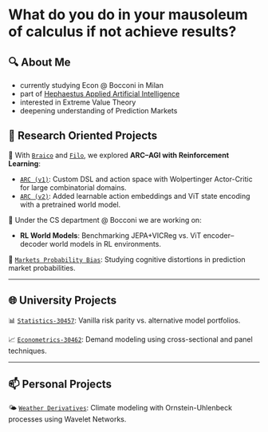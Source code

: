 # What do you do in your mausoleum of calculus if not achieve results?

## 🔍 About Me
- currently studying Econ @ Bocconi in Milan
- part of [Hephaestus Applied Artificial Intelligence](https://github.com/Hephaestus-AI-Association)
- interested in Extreme Value Theory
- deepening understanding of Prediction Markets

## 📂 Research Oriented Projects

🧩 With [`Braico`](https://github.com/francescobraicovich) and [`Filo`](https://github.com/filobayesian), we explored **ARC–AGI with Reinforcement Learning**:
- [`ARC (v1)`](https://github.com/francescobraicovich/ARC): Custom DSL and action space with Wolpertinger Actor-Critic for large combinatorial domains.
- [`ARC (v2)`](https://github.com/francescobraicovich/ARC2): Added learnable action embeddings and ViT state encoding with a pretrained world model.

🧠 Under the CS department @ Bocconi we are working on:
- **RL World Models**: Benchmarking JEPA+VICReg vs. ViT encoder–decoder world models in RL environments.

🎲 [`Markets Probability Bias`](https://github.com/filobayesian/cognitive-poly): Studying cognitive distortions in prediction market probabilities.

---

## 🌐 University Projects

📊 [`Statistics-30457`](https://github.com/garavels/Statistics-30457): Vanilla risk parity vs. alternative model portfolios.

📈 [`Econometrics-30462`](https://github.com/filobayesian/Econometrics-30462): Demand modeling using cross-sectional and panel techniques.

---

## 📫 Personal Projects

🌤️ [`Weather Derivatives`](https://github.com/GianiRanzetti/Minerva---Weather-Derivatives): Climate modeling with Ornstein-Uhlenbeck processes using Wavelet Networks.
